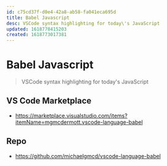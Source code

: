 ```yaml
---
id: c75cd37f-d0e4-42a8-ab58-fa041eca695d
title: Babel Javascript
desc: VSCode syntax highlighting for today\'s JavaScript
updated: 1618778415203
created: 1618773017381
---
```


# Babel Javascript

> VSCode syntax highlighting for today's JavaScript

## VS Code Marketplace

- https://marketplace.visualstudio.com/items?itemName=mgmcdermott.vscode-language-babel

## Repo

- https://github.com/michaelgmcd/vscode-language-babel
